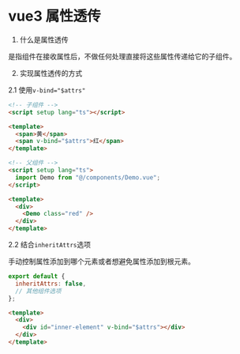# vue3 属性透传

1. 什么是属性透传

是指组件在接收属性后，不做任何处理直接将这些属性传递给它的子组件。

2. 实现属性透传的方式

2.1 使用`v-bind="$attrs"`

```html
<!-- 子组件 -->
<script setup lang="ts"></script>

<template>
  <span>黄</span>
  <span v-bind="$attrs">红</span>
</template>
```

```html
<!-- 父组件 -->
<script setup lang="ts">
  import Demo from "@/components/Demo.vue";
</script>

<template>
  <div>
    <Demo class="red" />
  </div>
</template>
```

2.2 结合`inheritAttrs`选项

手动控制属性添加到哪个元素或者想避免属性添加到根元素。

```javascript
export default {
  inheritAttrs: false,
  // 其他组件选项
};
```

```html
<template>
  <div>
    <div id="inner-element" v-bind="$attrs"></div>
  </div>
</template>
```
